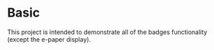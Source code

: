 Basic
=====
This project is intended to demonstrate all of the badges functionality (except the e-paper display).


